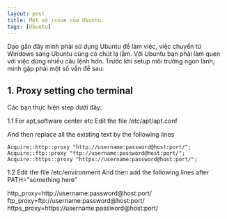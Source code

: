 ```yaml
---
layout: post
title: Một số issue của Ubuntu.
tags: [Ubuntu]
---
```


Dạo gần đây mình phải sử dụng Ubuntu để làm việc, việc chuyển từ Windows sang Ubuntu cũng có chút lạ lẫm. Với Ubuntu bạn phải làm quen với
việc dùng nhiều câu lệnh hơn. Trước khi setup môi trường ngon lành, mình gặp phải một số vấn đề sau:

## 1. Proxy setting cho terminal 
Các bạn thực hiện step dưới đây:

1.1 For apt,software center etc
Edit the file /etc/apt/apt.conf

And then replace all the existing text by the following lines
~~~~
Acquire::http::proxy "http://username:password@host:port/";
Acquire::ftp::proxy "ftp://username:password@host:port/";
Acquire::https::proxy "https://username:password@host:port/";
~~~~

1.2 Edit the file /etc/environment
And then add the following lines after PATH="something here"

http_proxy=http://username:password@host:port/
ftp_proxy=ftp://username:password@host:port/
https_proxy=https://username:password@host:port/
